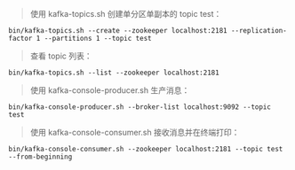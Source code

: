 >使用 kafka-topics.sh 创建单分区单副本的 topic test：

    bin/kafka-topics.sh --create --zookeeper localhost:2181 --replication-factor 1 --partitions 1 --topic test

>查看 topic 列表：
 
    bin/kafka-topics.sh --list --zookeeper localhost:2181

>使用 kafka-console-producer.sh 生产消息：
 
    bin/kafka-console-producer.sh --broker-list localhost:9092 --topic test

>使用 kafka-console-consumer.sh 接收消息并在终端打印：
 
    bin/kafka-console-consumer.sh --zookeeper localhost:2181 --topic test --from-beginning
